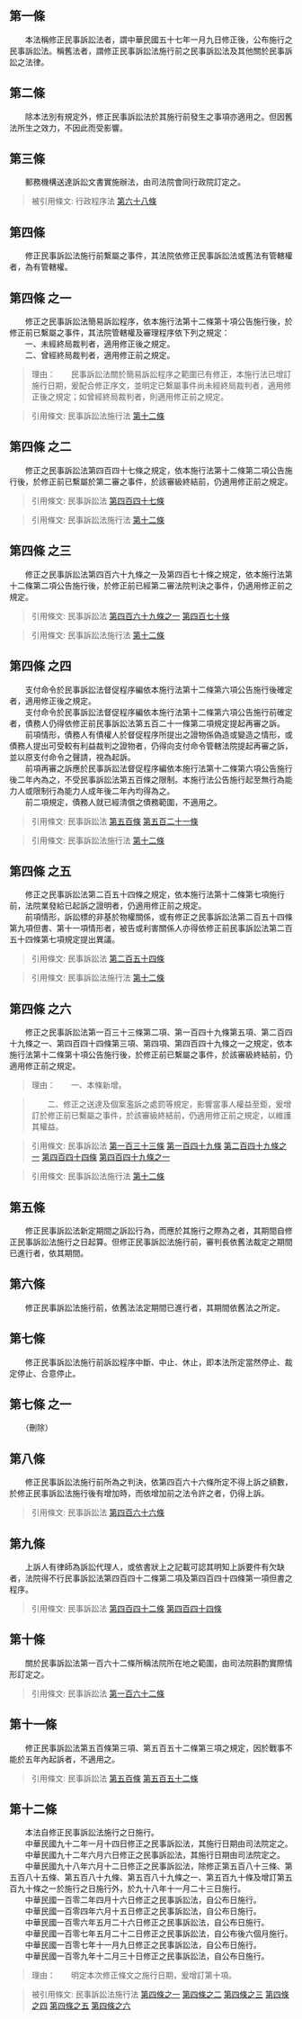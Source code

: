 第一條 
-------
　　本法稱修正民事訴訟法者，謂中華民國五十七年一月九日修正後，公布施行之民事訴訟法。稱舊法者，謂修正民事訴訟法施行前之民事訴訟法及其他關於民事訴訟之法律。  


第二條 
-------
　　除本法別有規定外，修正民事訴訟法於其施行前發生之事項亦適用之。但因舊法所生之效力，不因此而受影響。  


第三條 
-------
　　郵務機構送達訴訟文書實施辦法，由司法院會同行政院訂定之。  
> 被引用條文: 行政程序法 [第六十八條](../../法務/法律事務/行政程序法.md#第六十八條-)



第四條 
-------
　　修正民事訴訟法施行前繫屬之事件，其法院依修正民事訴訟法或舊法有管轄權者，為有管轄權。  


第四條 之一 
------------
　　修正之民事訴訟法簡易訴訟程序，依本施行法第十二條第十項公告施行後，於修正前已繫屬之事件，其法院管轄權及審理程序依下列之規定：  
　　一、未經終局裁判者，適用修正後之規定。  
　　二、曾經終局裁判者，適用修正前之規定。  
> 理由：　　民事訴訟法關於簡易訴訟程序之範圍已有修正，本施行法已增訂施行日期，爰配合修正序文，並明定已繫屬事件尚未經終局裁判者，適用修正後之規定；如曾經終局裁判者，則適用修正前之規定。

> 引用條文: 民事訴訟法施行法 [第十二條](../../法務/民事/民事訴訟法施行法.md#第十二條-)



第四條 之二 
------------
　　修正之民事訴訟法第四百四十七條之規定，依本施行法第十二條第二項公告施行後，於修正前已繫屬於第二審之事件，於該審級終結前，仍適用修正前之規定。  
> 引用條文: 民事訴訟法 [第四百四十七條](../../法務/民事/民事訴訟法.md#第四百四十七條-)

> 引用條文: 民事訴訟法施行法 [第十二條](../../法務/民事/民事訴訟法施行法.md#第十二條-)



第四條 之三 
------------
　　修正之民事訴訟法第四百六十九條之一及第四百七十條之規定，依本施行法第十二條第二項公告施行後，於修正前已經第二審法院判決之事件，仍適用修正前之規定。  
> 引用條文: 民事訴訟法 [第四百六十九條之一](../../法務/民事/民事訴訟法.md#第四百六十九條之一) [第四百七十條](../../法務/民事/民事訴訟法.md#第四百七十條-)

> 引用條文: 民事訴訟法施行法 [第十二條](../../法務/民事/民事訴訟法施行法.md#第十二條-)



第四條 之四 
------------
　　支付命令於民事訴訟法督促程序編依本施行法第十二條第六項公告施行後確定者，適用修正後之規定。  
　　支付命令於民事訴訟法督促程序編依本施行法第十二條第六項公告施行前確定者，債務人仍得依修正前民事訴訟法第五百二十一條第二項規定提起再審之訴。  
　　前項情形，債務人有債權人於督促程序所提出之證物係偽造或變造之情形，或債務人提出可受較有利益裁判之證物者，仍得向支付命令管轄法院提起再審之訴，並以原支付命令之聲請，視為起訴。  
　　前項再審之訴應於民事訴訟法督促程序編依本施行法第十二條第六項公告施行後二年內為之，不受民事訴訟法第五百條之限制。本施行法公告施行起至無行為能力人或限制行為能力人成年後二年內均得為之。  
　　前二項規定，債務人就已經清償之債務範圍，不適用之。  
> 引用條文: 民事訴訟法 [第五百條](../../法務/民事/民事訴訟法.md#第五百條-) [第五百二十一條](../../法務/民事/民事訴訟法.md#第五百二十一條-)

> 引用條文: 民事訴訟法施行法 [第十二條](../../法務/民事/民事訴訟法施行法.md#第十二條-)



第四條 之五 
------------
　　修正之民事訴訟法第二百五十四條之規定，依本施行法第十二條第七項施行前，法院業發給已起訴之證明者，仍適用修正前之規定。  
　　前項情形，訴訟標的非基於物權關係，或有修正之民事訴訟法第二百五十四條第九項但書、第十一項情形者，被告或利害關係人亦得依修正前民事訴訟法第二百五十四條第七項規定提出異議。  
> 引用條文: 民事訴訟法 [第二百五十四條](../../法務/民事/民事訴訟法.md#第二百五十四條-)

> 引用條文: 民事訴訟法施行法 [第十二條](../../法務/民事/民事訴訟法施行法.md#第十二條-)



第四條 之六 
------------
　　修正之民事訴訟法第一百三十三條第二項、第一百四十九條第五項、第二百四十九條之一、第四百四十四條第三項、第四項、第四百四十九條之一之規定，依本施行法第十二條第十項公告施行後，於修正前已繫屬之事件，於該審級終結前，仍適用修正前之規定。  
> 理由：　　一、本條新增。

> 　　二、修正之送達及個案濫訴之處罰等規定，影響當事人權益至鉅，爰增訂於修正前已繫屬之事件，於該審級終結前，仍適用修正前之規定，以維護其權益。

> 引用條文: 民事訴訟法 [第一百三十三條](../../法務/民事/民事訴訟法.md#第一百三十三條-) [第一百四十九條](../../法務/民事/民事訴訟法.md#第一百四十九條-) [第二百四十九條之一](../../法務/民事/民事訴訟法.md#第二百四十九條之一) [第四百四十四條](../../法務/民事/民事訴訟法.md#第四百四十四條-) [第四百四十九條之一](../../法務/民事/民事訴訟法.md#第四百四十九條之一)

> 引用條文: 民事訴訟法施行法 [第十二條](../../法務/民事/民事訴訟法施行法.md#第十二條-)



第五條 
-------
　　修正民事訴訟法新定期間之訴訟行為，而應於其施行之際為之者，其期間自修正民事訴訟法施行之日起算。但修正民事訴訟法施行前，審判長依舊法裁定之期間已進行者，依其期間。  


第六條 
-------
　　修正民事訴訟法施行前，依舊法法定期間已進行者，其期間依舊法之所定。  


第七條 
-------
　　修正民事訴訟法施行前訴訟程序中斷、中止、休止，即本法所定當然停止、裁定停止、合意停止。  


第七條 之一 
------------
　　（刪除）  


第八條 
-------
　　修正民事訴訟法施行前所為之判決，依第四百六十六條所定不得上訴之額數，於修正民事訴訟法施行後有增加時，而依增加前之法令許之者，仍得上訴。  
> 引用條文: 民事訴訟法 [第四百六十六條](../../法務/民事/民事訴訟法.md#第四百六十六條-)



第九條 
-------
　　上訴人有律師為訴訟代理人，或依書狀上之記載可認其明知上訴要件有欠缺者，法院得不行民事訴訟法第四百四十二條第二項及第四百四十四條第一項但書之程序。  
> 引用條文: 民事訴訟法 [第四百四十二條](../../法務/民事/民事訴訟法.md#第四百四十二條-) [第四百四十四條](../../法務/民事/民事訴訟法.md#第四百四十四條-)



第十條 
-------
　　關於民事訴訟法第一百六十二條所稱法院所在地之範圍，由司法院斟酌實際情形訂定之。  
> 引用條文: 民事訴訟法 [第一百六十二條](../../法務/民事/民事訴訟法.md#第一百六十二條-)



第十一條 
---------
　　修正民事訴訟法第五百條第三項、第五百五十二條第三項之規定，因於戰事不能於五年內起訴者，不適用之。  
> 引用條文: 民事訴訟法 [第五百條](../../法務/民事/民事訴訟法.md#第五百條-) [第五百五十二條](../../法務/民事/民事訴訟法.md#第五百五十二條-)



第十二條 
---------
　　本法自修正民事訴訟法施行之日施行。  
　　中華民國九十二年一月十四日修正之民事訴訟法，其施行日期由司法院定之。  
　　中華民國九十二年六月六日修正之民事訴訟法，其施行日期由司法院定之。  
　　中華民國九十八年六月十二日修正之民事訴訟法，除修正第五百八十三條、第五百八十五條、第五百八十九條、第五百八十九條之一、第五百九十條及增訂第五百九十條之一於施行之日施行外，於九十八年十一月二十三日施行。  
　　中華民國一百零二年四月十六日修正之民事訴訟法，自公布日施行。  
　　中華民國一百零四年六月十五日修正之民事訴訟法，自公布日施行。  
　　中華民國一百零六年五月二十六日修正之民事訴訟法，自公布日施行。  
　　中華民國一百零七年五月二十二日修正之民事訴訟法，自公布後六個月施行。  
　　中華民國一百零七年十一月九日修正之民事訴訟法，自公布日施行。  
　　中華民國一百零九年十二月三十日修正之民事訴訟法，自公布日施行。  
> 理由：　　明定本次修正條文之施行日期，爰增訂第十項。

> 被引用條文: 民事訴訟法施行法 [第四條之一](../../法務/民事/民事訴訟法施行法.md#第四條之一) [第四條之二](../../法務/民事/民事訴訟法施行法.md#第四條之二) [第四條之三](../../法務/民事/民事訴訟法施行法.md#第四條之三) [第四條之四](../../法務/民事/民事訴訟法施行法.md#第四條之四) [第四條之五](../../法務/民事/民事訴訟法施行法.md#第四條之五) [第四條之六](../../法務/民事/民事訴訟法施行法.md#第四條之六)